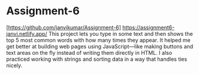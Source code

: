 # Assignment-6
[https://github.com/janvikumar/Assignment-6]
https://assignment6-janvi.netlify.app/
This project lets you type in some text and then shows the top 5 most common words with how many times they appear. It helped me get better at building web pages using JavaScript—like making buttons and text areas on the fly instead of writing them directly in HTML. I also practiced working with strings and sorting data in a way that handles ties nicely.
